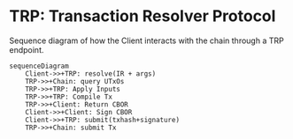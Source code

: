 # TRP: Transaction Resolver Protocol

Sequence diagram of how the Client interacts with the chain through a TRP endpoint.

```mermaid
sequenceDiagram
    Client->>+TRP: resolve(IR + args)
    TRP->>+Chain: query UTxOs
    TRP->>+TRP: Apply Inputs
    TRP->>+TRP: Compile Tx
    TRP->>+Client: Return CBOR
    Client->>+Client: Sign CBOR
    Client->>+TRP: submit(txhash+signature)
    TRP->>+Chain: submit Tx
```    